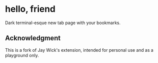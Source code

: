 # hello, friend

Dark terminal-esque new tab page with your bookmarks.

## Acknowledgment

This is a fork of Jay Wick's extension, intended for personal use and as a playground only.
